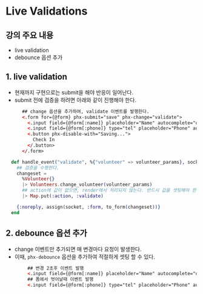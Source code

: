# Live Validations

## 강의 주요 내용

* live validation
* debounce 옵션 추가

## 1. live validation

* 현재까지 구현으로는 submit을 해야 반응이 일어난다.
* submit 전에 검증을 하려면 아래와 같이 진행해야 한다.

```html
      ## change 옵션을 추가하여, validate 이벤트를 발행한다.
      <.form for={@form} phx-submit="save" phx-change="validate">
        <.input field={@form[:name]} placeholder="Name" autocomplete="off" phx-debounce="2000"/>
        <.input field={@form[:phone]} type="tel" placeholder="Phone" autocomplete="off" phx-debounce="blur"/>
        <.button phx-disable-with="Saving...">
          Check In
        </.button>
      </.form>
```

```elixir
  def handle_event("validate", %{"volunteer" => volunteer_params}, socket) do
    ## 검증을 수행한다.
    changeset =
      %Volunteer{}
      |> Volunteers.change_volunteer(volunteer_params)
      ## action에 값이 없으면, render에서 처리되지 않는다. 반드시 값을 셋팅해야 한다.
      |> Map.put(:action, :validate)  

    {:noreply, assign(socket, :form, to_form(changeset))}
  end
```


## 2. debounce 옵션 추가

* change 이벤트만 추가되면 매 변경마다 요청이 발생한다.
* 이때, `phx-debounce` 옵션을 추가하여 적절하게 셋팅 할 수 있다.

```html
        ## 변경 2초후 이벤트 발행
        <.input field={@form[:name]} placeholder="Name" autocomplete="off" phx-debounce="2000"/>
        ## 폼에서 벗어날때 이벤트 발행
        <.input field={@form[:phone]} type="tel" placeholder="Phone" autocomplete="off" phx-debounce="blur"/>
```